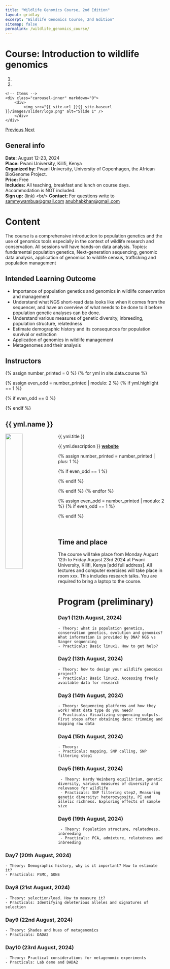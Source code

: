 ```yaml
---
title: "Wildlife Genomics Course, 2nd Edition"
layout: gridlay
excerpt: "Wildlife Genomics Course, 2nd Edition"
sitemap: false
permalink: /wildlife_genomics_course/
---
```



# Course: Introduction to wildlife genomics
<div markdown="0" id="carousel" class="carousel slide" data-ride="carousel" data-interval="4000" data-pause="hover" >
    <!-- Menu -->
    <ol class="carousel-indicators">
        <li data-target="#carousel" data-slide-to="0" class="active"></li>
        <li data-target="#carousel" data-slide-to="1"></li>
    </ol>

    <!-- Items -->
    <div class="carousel-inner" markdown="0">
        <div>
            <img src="{{ site.url }}{{ site.baseurl }}/images/slider/logo.png" alt="Slide 1" />
        </div>
    </div>
  <a class="left carousel-control" href="#carousel" role="button" data-slide="prev">
    <span class="glyphicon glyphicon-chevron-left" aria-hidden="true"></span>
    <span class="sr-only">Previous</span>
  </a>
  <a class="right carousel-control" href="#carousel" role="button" data-slide="next">
    <span class="glyphicon glyphicon-chevron-right" aria-hidden="true"></span>
    <span class="sr-only">Next</span>
  </a>
</div>


## General info

**Date:** August 12-23, 2024 <br/>
**Place:** Pwani University, Kilifi, Kenya  <br/>
**Organized by:** Pwani University, University of Copenhagen, the African BioGenome Project. <br/>
**Price:** Free <br/>
**Includes:** All teaching, breakfast and lunch on course days. Accommodation is NOT included. <br/>
**Sign up:** ([link]( [https://docs.google.com/forms/d/e/1FAIpQLSfzZxCkLfyPRSr7qBZbCAbW80VApLepzkD_9JZijcHUlTJ9fg/viewform](https://docs.google.com/forms/d/e/1FAIpQLSdvYCramI6vFuvC5O-Fyq-16UAW66jfF8AMxEW5KczYOf6TaA/viewform?usp=sf_link)))  <br/>
**Contact:** For questions write to sammywambua@gmail.com anubhabkhan@gmail.com <br/>

# Content
The course is a comprehensive introduction to population genetics and the use of genomics tools especially in the context of wildlife research and conservation. All sessions will have hands-on data analysis.
Topics: fundamental population genetics, Next-generation sequencing, genomic data analysis, application of genomics to wildlife census, trafficking and population management

## Intended Learning Outcome
- Importance of population genetics and genomics in wildlife conservation and management
- Understand what NGS short-read data looks like when it comes from the sequencer, and have an overview of what needs to be done to it before population genetic analyses can be done. 
- Understand various measures of genetic diversity, inbreeding, population structure, relatedness
- Estimate demographic history and its consequnces for population survival or extinction
- Application of genomics in wildlife management
- Metagenomes and their analysis

## Instructors

{% assign number_printed = 0 %}
{% for yml in site.data.course %}

{% assign even_odd = number_printed | modulo: 2 %}
{% if yml.highlight == 1 %}

{% if even_odd == 0 %}
<div class="row">
{% endif %}

<div class="col-sm-6 clearfix">
 <div class="well">
  <h2>{{ yml.name }}</h2>
  <pubtit>{{ yml.title }}</pubtit>
  <img src="{{ site.url }}{{ site.baseurl }}/images/teampic/{{ yml.image }}" class="img-responsive" width="33%" style="float: left" />
  <p>{{ yml.description }} <strong><a href="{{ yml.website }}">website</a></strong></p>  
 </div>
</div>

{% assign number_printed = number_printed | plus: 1 %}

{% if even_odd == 1 %}
</div>
{% endif %}

{% endif %}
{% endfor %}

{% assign even_odd = number_printed | modulo: 2 %}
{% if even_odd == 1 %}
</div>
{% endif %}

<p> &nbsp; </p>



## Time and place

The course will take place from Monday August 12th to Friday August 23rd 2024 at Pwani University, Kilifi, Kenya [add full address]. All lectures and computer exercises will take place in room xxx. This includes research talks. 
You are required to bring a laptop to the course. 


# Program (preliminary)

### Day1 (12th August, 2024)
    - Theory: what is population genetics, conservation genetics, evolution and genomics? What information is provided by DNA? NGS vs Sanger sequencing
    - Practicals: Basic linux1. How to get help?

### Day2 (13th August, 2024)
    - Theory: how to design your wildlife genomics project?
    - Practicals: Basic linux2. Accessing freely available data for research
    
### Day3 (14th August, 2024)
    - Theory: Sequencing platforms and how they work? What data type do you need?
    - Practicals: Visualizing sequencing outputs. First steps after obtaining data: trimming and mapping raw data

### Day4 (15th August, 2024)
    - Theory: 
    - Practicals: mapping, SNP calling, SNP filtering step1

### Day5 (16th August, 2024)
     - Theory: Hardy Weinberg equilibrium, genetic diversity, various measures of diversity and relevance for wildlife
     - Practicals: SNP filtering step2, Measuring genetic diversity: heterozygosity, PI and allelic richness. Exploring effects of sample size

### Day6 (19th August, 2024)
     - Theory: Population structure, relatedness, inbreeding
     - Practicals: PCA, admixture, relatedness and inbreeding 

### Day7 (20th August, 2024)
    - Theory: Demographic history, why is it important? How to estimate it?
    - Practicals: PSMC, GONE

### Day8 (21st August, 2024)
    - Theory: selection/load. How to measure it?
    - Practicals: Identifying deleterious alleles and signatures of selection

### Day9 (22nd August, 2024)
    - Theory: Shades and hues of metagenomics
    - Practicals: DADA2

### Day10 (23rd August, 2024)
    - Theory: Practical considerations for metagenomic experiments
    - Practicals: Lab demo and DADA2

    
